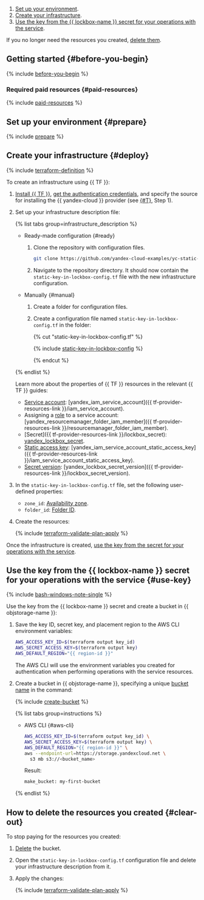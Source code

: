 1. [Set up your environment](#prepare).
1. [Create your infrastructure](#deploy).
1. [Use the key from the {{ lockbox-name }} secret for your operations with the service](#use-key).

If you no longer need the resources you created, [delete them](#clear-out).


## Getting started {#before-you-begin}

{% include [before-you-begin](../_tutorials_includes/before-you-begin.md) %}


### Required paid resources {#paid-resources}

{% include [paid-resources](../_tutorials_includes/static-key-in-lockbox/paid-resources.md) %}


## Set up your environment {#prepare}

{% include [prepare](../_tutorials_includes/static-key-in-lockbox/prepare.md) %}


## Create your infrastructure {#deploy}

{% include [terraform-definition](../_tutorials_includes/terraform-definition.md) %}

To create an infrastructure using {{ TF }}:

1. [Install {{ TF }}](../../tutorials/infrastructure-management/terraform-quickstart.md#install-terraform), [get the authentication credentials](../../tutorials/infrastructure-management/terraform-quickstart.md#get-credentials), and specify the source for installing the {{ yandex-cloud }} provider (see [{#T}](../../tutorials/infrastructure-management/terraform-quickstart.md#configure-provider), Step 1).
1. Set up your infrastructure description file:

    {% list tabs group=infrastructure_description %}

    - Ready-made configuration {#ready}

      1. Clone the repository with configuration files.

          ```bash
          git clone https://github.com/yandex-cloud-examples/yc-static-keys-in-lockbox
          ```

      1. Navigate to the repository directory. It should now contain the `static-key-in-lockbox-config.tf` file with the new infrastructure configuration.

    - Manually {#manual}

      1. Create a folder for configuration files.
      1. Create a configuration file named `static-key-in-lockbox-config.tf` in the folder:

          {% cut "static-key-in-lockbox-config.tf" %}

          {% include [static-key-in-lockbox-config](../../_tutorials/_tutorials_includes/static-key-in-lockbox/config.md) %}

          {% endcut %}

    {% endlist %}

    Learn more about the properties of {{ TF }} resources in the relevant {{ TF }} guides:

    * [Service account](../../iam/concepts/users/service-accounts.md): [yandex_iam_service_account]({{ tf-provider-resources-link }}/iam_service_account).
    * Assigning a [role](../../iam/concepts/access-control/roles.md) to a service account: [yandex_resourcemanager_folder_iam_member]({{ tf-provider-resources-link }}/resourcemanager_folder_iam_member).
    * [Secret]({{ tf-provider-resources-link }}/lockbox_secret): [yandex_lockbox_secret](../../lockbox/concepts/secret.md).
    * [Static access key](../../iam/concepts/authorization/access-key.md): [yandex_iam_service_account_static_access_key]({{ tf-provider-resources-link }}/iam_service_account_static_access_key).
    * [Secret version](../../lockbox/concepts/secret.md#version): [yandex_lockbox_secret_version]({{ tf-provider-resources-link }}/lockbox_secret_version).

1. In the `static-key-in-lockbox-config.tf` file, set the following user-defined properties:
    * `zone_id`: [Availability zone](../../overview/concepts/geo-scope.md).
    * `folder_id`: [Folder ID](../../resource-manager/operations/folder/get-id.md).

1. Create the resources:

    {% include [terraform-validate-plan-apply](../_tutorials_includes/terraform-validate-plan-apply.md) %}

Once the infrastructure is created, [use the key from the secret for your operations with the service](#use-key).


## Use the key from the {{ lockbox-name }} secret for your operations with the service {#use-key}

{% include [bash-windows-note-single](../../_includes/translate/bash-windows-note-single.md) %}

Use the key from the {{ lockbox-name }} secret and create a bucket in {{ objstorage-name }}:

1. Save the key ID, secret key, and placement region to the AWS CLI environment variables:

    ```bash
    AWS_ACCESS_KEY_ID=$(terraform output key_id)
    AWS_SECRET_ACCESS_KEY=$(terraform output key)
    AWS_DEFAULT_REGION="{{ region-id }}"
    ```

    The AWS CLI will use the environment variables you created for authentication when performing operations with the service resources.

1. Create a bucket in {{ objstorage-name }}, specifying a unique [bucket name](../../storage/concepts/bucket.md#naming) in the command:

    {% include [create-bucket](../_tutorials_includes/static-key-in-lockbox/create-bucket.md) %}

    {% list tabs group=instructions %}

    - AWS CLI {#aws-cli}

      ```bash
      AWS_ACCESS_KEY_ID=$(terraform output key_id) \
      AWS_SECRET_ACCESS_KEY=$(terraform output key) \
      AWS_DEFAULT_REGION="{{ region-id }}" \
      aws --endpoint-url=https://storage.yandexcloud.net \
        s3 mb s3://<bucket_name>
      ```

      Result:

      ```bash
      make_bucket: my-first-bucket
      ```

    {% endlist %}


## How to delete the resources you created {#clear-out}

To stop paying for the resources you created:

1. [Delete](../../storage/operations/buckets/delete.md) the bucket.
1. Open the `static-key-in-lockbox-config.tf` configuration file and delete your infrastructure description from it.
1. Apply the changes:

    {% include [terraform-validate-plan-apply](../_tutorials_includes/terraform-validate-plan-apply.md) %}